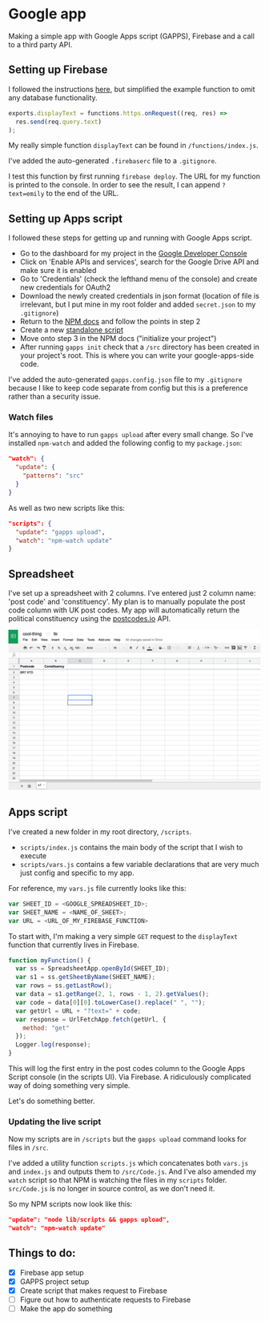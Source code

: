 # Google app

Making a simple app with Google Apps script (GAPPS), Firebase and a call to a third party API.

## Setting up Firebase

I followed the instructions [here](https://firebase.google.com/docs/functions/get-started), but simplified the example function to omit any database functionality.

```js
exports.displayText = functions.https.onRequest((req, res) =>
  res.send(req.query.text)
);
```

My really simple function `displayText` can be found in `/functions/index.js`.

I've added the auto-generated `.firebaserc` file to a `.gitignore`.

I test this function by first running `firebase deploy`. The URL for my function is printed to the console. In order to see the result, I can append `?text=emily` to the end of the URL.

## Setting up Apps script

I followed these steps for getting up and running with Google Apps script.

- Go to the dashboard for my project in the [Google Developer Console](https://console.cloud.google.com)
- Click on 'Enable APIs and services', search for the Google Drive API and make sure it is enabled
- Go to 'Credentials' (check the lefthand menu of the console) and create new credentials for OAuth2
- Download the newly created credentials in json format (location of file is irrelevant, but I put mine in my root folder and added `secret.json` to my `.gitignore`)
- Return to the [NPM docs](https://www.npmjs.com/package/node-google-apps-script) and follow the points in step 2
- Create a new [standalone script](https://developers.google.com/apps-script/guides/standalone)
- Move onto step 3 in the NPM docs ("initialize your project")
- After running `gapps init` check that a `/src` directory has been created in your project's root. This is where you can write your google-apps-side code.

I've added the auto-generated `gapps.config.json` file to my `.gitignore` because I like to keep code separate from config but this is a preference rather than a security issue.

### Watch files

It's annoying to have to run `gapps upload` after every small change. So I've installed `npm-watch` and added the following config to my `package.json`:

```json
"watch": {
  "update": {
    "patterns": "src"
  }
}
```

As well as two new scripts like this:
```json
"scripts": {
  "update": "gapps upload",
  "watch": "npm-watch update"
}
```

## Spreadsheet

I've set up a spreadsheet with 2 columns. I've entered just 2 column name: 'post code' and 'constituency'. My plan is to manually populate the post code column with UK post codes. My app will automatically return the political constituency using the [postcodes.io](http://postcodes.io/) API.

![spreadsheet_image](/images/spreadsheet.png)

## Apps script

I've created a new folder in my root directory, `/scripts`.

- `scripts/index.js` contains the main body of the script that I wish to execute
- `scripts/vars.js` contains a few variable declarations that are very much just config and specific to my app.

For reference, my `vars.js` file currently looks like this:

```js
var SHEET_ID = <GOOGLE_SPREADSHEET_ID>;
var SHEET_NAME = <NAME_OF_SHEET>;
var URL = <URL_OF_MY_FIREBASE_FUNCTION>
```

To start with, I'm making a very simple `GET` request to the `displayText` function that currently lives in Firebase.

```js
function myFunction() {
  var ss = SpreadsheetApp.openById(SHEET_ID);
  var s1 = ss.getSheetByName(SHEET_NAME);
  var rows = ss.getLastRow();
  var data = s1.getRange(2, 1, rows - 1, 2).getValues();
  var code = data[0][0].toLowerCase().replace(" ", "");
  var getUrl = URL + "?text=" + code;
  var response = UrlFetchApp.fetch(getUrl, {
    method: "get"
  });
  Logger.log(response);
}
```

This will log the first entry in the post codes column to the Google Apps Script console (in the scripts UI). Via Firebase. A ridiculously complicated way of doing something very simple.

Let's do something better.

### Updating the live script

Now my scripts are in `/scripts` but the `gapps upload` command looks for files in `/src`.

I've added a utility function `scripts.js` which concatenates both `vars.js` and `index.js` and outputs them to `/src/Code.js`. And I've also amended my `watch` script so that NPM is watching the files in my `scripts` folder. `src/Code.js` is no longer in source control, as we don't need it.

So my NPM scripts now look like this:

```json
"update": "node lib/scripts && gapps upload",
"watch": "npm-watch update"
```

## Things to do:

- [x] Firebase app setup
- [x] GAPPS project setup
- [x] Create script that makes request to Firebase
- [ ] Figure out how to authenticate requests to Firebase
- [ ] Make the app do something
